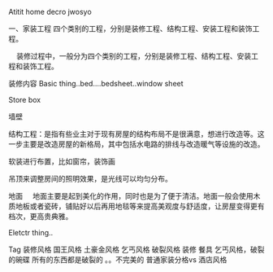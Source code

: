 Atitit home decro jwosyo

一、家装工程 四个类别的工程，分别是装修工程、结构工程、安装工程和装饰工程。

    装修过程中，一般分为四个类别的工程，分别是装修工程、结构工程、安装工程和装饰工程。

装修内容
Basic thing..bed....bedsheet..window sheet

Store box

墙壁 

结构工程：是指有些业主对于现有房屋的结构布局不是很满意，想进行改造等。这一步主要是改造房屋的新格局，其中包括水电路的排线与改造暖气等设施的改造。

软装进行布置，比如窗帘，装饰画

吊顶来调整房间的照明效果，是光线可以均匀分布。

地面
    地面主要是起到美化的作用，同时也是为了便于清洁。地面一般会使用木质地板或者瓷砖，铺贴好以后再用地毯等来提高美观度与舒适度，让房屋变得更有档次，更高贵典雅。


Eletctr thing..

Tag
装修风格
国王风格  土豪金风格
乞丐风格  破裂风格
装修 餐具 乞丐风格，破裂的碗碟
所有的东西都是破裂的 。。不完美的
普通家装分格vs 酒店风格


